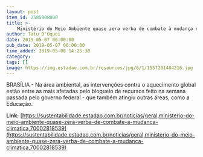 ```yaml
---
layout: post
item_id: 2585908000
title: >-
    Ministério do Meio Ambiente quase zera verba de combate à mudança climática
author: Tatu D'Oquei
date: 2019-05-07 06:00:00
pub_date: 2019-05-07 06:00:00
time_added: 2019-05-08 14:25:30
category: 
tags: []
image: https://img.estadao.com.br/resources/jpg/6/1/1557201484216.jpg
---
```


BRASÍLIA - Na área ambiental, as intervenções contra o aquecimento global estão entre as mais afetadas pelo bloqueio de recursos feito na semana passada pelo governo federal - que também atingiu outras áreas, como a Educação.

**Link:** [https://sustentabilidade.estadao.com.br/noticias/geral,ministerio-do-meio-ambiente-quase-zera-verba-de-combate-a-mudanca-climatica,70002818539](https://sustentabilidade.estadao.com.br/noticias/geral,ministerio-do-meio-ambiente-quase-zera-verba-de-combate-a-mudanca-climatica,70002818539)

